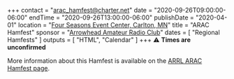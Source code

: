 +++
contact = "[arac_hamfest@charter.net](mailto:arac_hamfest@charter.net)"
date = "2020-09-26T09:00:00-06:00"
endTime = "2020-09-26T13:00:00-06:00"
publishDate = "2020-04-01"
location = "[Four Seasons Event Center, Carlton, MN](http://fourseasonsofcarlton.com/)"
title = "ARAC Hamfest"
sponsor = "[Arrowhead Amateur Radio Club](http://www.thearac.org/)"
dates = [ "Regional Hamfests" ]
outputs = [ "HTML", "Calendar" ]
+++
:warning: **Times are unconfirmed**

More information about this Hamfest is available on the
[ARRL ARAC Hamfest page](http://www.arrl.org/hamfests/arac-hamfest-15).
